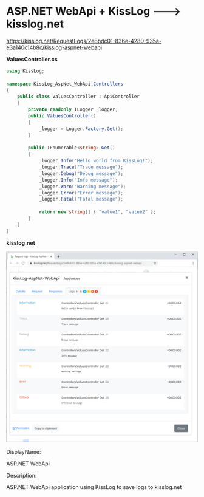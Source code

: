 # ASP.NET WebApi + KissLog ---> kisslog.net

https://kisslog.net/RequestLogs/2e8bdc01-836e-4280-935a-e3a140c14b8c/kisslog-aspnet-webapi

**ValuesController.cs**

```csharp
using KissLog;

namespace KissLog_AspNet_WebApi.Controllers
{
    public class ValuesController : ApiController
    {
        private readonly ILogger _logger;
        public ValuesController()
        {
            _logger = Logger.Factory.Get();
        }

        public IEnumerable<string> Get()
        {
            _logger.Info("Hello world from KissLog!");
            _logger.Trace("Trace message");
            _logger.Debug("Debug message");
            _logger.Info("Info message");
            _logger.Warn("Warning message");
            _logger.Error("Error message");
            _logger.Fatal("Fatal message");

            return new string[] { "value1", "value2" };
        }
    }
}
```

**kisslog.net**

![kisslog.net](/src/KissLog-AspNet-WebApi/KissLog-AspNet-WebApi/Content/KissLog-AspNet-WebApi.png)

DisplayName:

ASP.NET WebApi

Description:

ASP.NET WebApi application using KissLog to save logs to kisslog.net